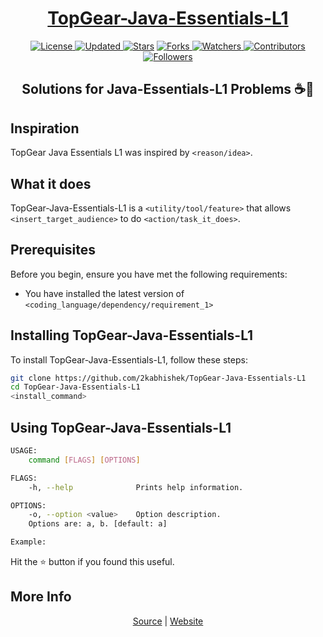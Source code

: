 <div align = "center">

<h1><a href="https://2kabhishek.github.io/TopGear-Java-Essentials-L1">TopGear-Java-Essentials-L1</a></h1>

<a href="https://github.com/2KAbhishek/TopGear-Java-Essentials-L1/blob/master/LICENSE">
<img alt="License" src="https://img.shields.io/github/license/2kabhishek/TopGear-Java-Essentials-L1?style=plastic&color=white&label=License"> </a>

<a href="https://github.com/2KAbhishek/TopGear-Java-Essentials-L1/pulse">
<img alt="Updated" src="https://img.shields.io/github/last-commit/2kabhishek/TopGear-Java-Essentials-L1?style=plastic&color=e30724&label=Updated"> </a>

<a href="https://github.com/2KAbhishek/TopGear-Java-Essentials-L1/stargazers">
<img alt="Stars" src="https://img.shields.io/github/stars/2kabhishek/TopGear-Java-Essentials-L1?style=plastic&color=00d451&label=Stars"></a>

<a href="https://github.com/2KAbhishek/TopGear-Java-Essentials-L1/network/members">
<img alt="Forks" src="https://img.shields.io/github/forks/2kabhishek/TopGear-Java-Essentials-L1?style=plastic&color=1688f0&label=Forks"> </a>

<a href="https://github.com/2KAbhishek/TopGear-Java-Essentials-L1/watchers">
<img alt="Watchers" src="https://img.shields.io/github/watchers/2kabhishek/TopGear-Java-Essentials-L1?style=plastic&color=ff5500&label=Watchers"> </a>

<a href="https://github.com/2KAbhishek/TopGear-Java-Essentials-L1/graphs/contributors">
<img alt="Contributors" src="https://img.shields.io/github/contributors/2kabhishek/TopGear-Java-Essentials-L1?style=plastic&color=f0f&label=Contributors"> </a>

<a href="https://github.com/2KAbhishek?tab=followers">
<img alt="Followers" src="https://img.shields.io/github/followers/2kabhishek?color=222&style=plastic&label=Followers"> </a>

<h2>Solutions for Java-Essentials-L1 Problems ☕🧮</h2>

</div>

## Inspiration

TopGear Java Essentials L1 was inspired by `<reason/idea>`.

## What it does

TopGear-Java-Essentials-L1 is a `<utility/tool/feature>` that allows `<insert_target_audience>` to do `<action/task_it_does>`.

## Prerequisites

Before you begin, ensure you have met the following requirements:

- You have installed the latest version of `<coding_language/dependency/requirement_1>`

## Installing TopGear-Java-Essentials-L1

To install TopGear-Java-Essentials-L1, follow these steps:

```bash
git clone https://github.com/2kabhishek/TopGear-Java-Essentials-L1
cd TopGear-Java-Essentials-L1
<install_command>
```

## Using TopGear-Java-Essentials-L1

```bash
USAGE:
    command [FLAGS] [OPTIONS]

FLAGS:
    -h, --help              Prints help information.

OPTIONS:
    -o, --option <value>    Option description.
    Options are: a, b. [default: a]

Example:


```

Hit the :star: button if you found this useful.

## More Info

<div align="center">

<a href="https://github.com/2KAbhishek/TopGear-Java-Essentials-L1">Source</a> |
<a href="https://2kabhishek.github.io/TopGear-Java-Essentials-L1">Website</a>

</div>
